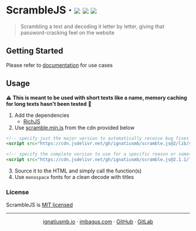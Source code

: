 # ScrambleJS &middot; [![](https://img.shields.io/bundlephobia/min/@ignatiusmb/scramble.svg?label=minified%20size&style=popout)]() [![](https://img.shields.io/npm/v/@ignatiusmb/scramble.svg?style=popout)](https://www.npmjs.com/package/@ignatiusmb/scramble) [![](https://data.jsdelivr.com/v1/package/gh/ignatiusmb/scramble.js/badge?style=rounded)](https://www.jsdelivr.com/package/gh/ignatiusmb/scramble.js)

> Scrambling a text and decoding it letter by letter, giving that password-cracking feel on the website

## Getting Started

Please refer to [documentation](https://ignatiusmb.github.io/scramble.js) for use cases

## Usage

:warning: **This is meant to be used with short texts like a name, memory caching for long texts hasn't been tested** :construction:

1. Add the dependencies
   - [RichJS](https://github.com/ignatiusmb/rich.js)
2. Use [scramble.min.js](https://github.com/ignatiusmb/scramble.js/releases/latest) from the cdn provided below

```html
<!-- specify just the major version to automatically receive bug fixes and non-breaking features -->
<script src="https://cdn.jsdelivr.net/gh/ignatiusmb/scramble.js@2/lib/scramble.min.js"></script>

<!-- specify the complete version to use for a specific reason or something personal(?) -->
<script src="https://cdn.jsdelivr.net/gh/ignatiusmb/scramble.js@2.1.1/lib/scramble.min.js"></script>
```

3. Source it to the HTML and simply call the function(s)
4. Use `monospace` fonts for a clean decode with titles

### License

ScrambleJS is [MIT licensed](LICENSE)

---

<p align="center">
  <a href="https://ignatiusmb.github.io">ignatiusmb.io</a>
  &middot;
  <a href="www.imbagus.com">imbagus.com</a>
  &middot;
  <a href="https://github.com/ignatiusmb">GitHub</a>
  &middot;
  <a href="https://gitlab.com/ignatiusmb">GitLab</a>
</p>

